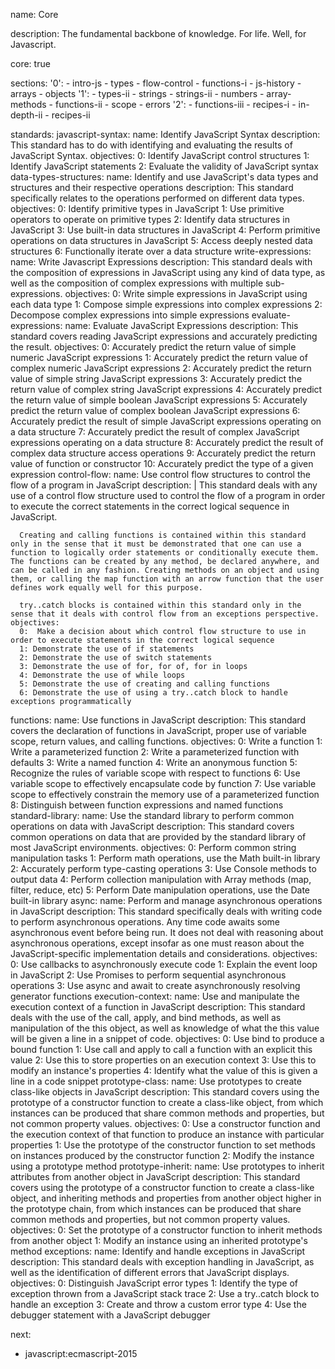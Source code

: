 name: Core

description: The fundamental backbone of knowledge. For life. Well, for Javascript.

core: true

sections:
  '0':
    - intro-js
    - types
    - flow-control
    - functions-i
    - js-history
    - arrays
    - objects
  '1':
    - types-ii
    - strings
    - strings-ii
    - numbers
    - array-methods
    - functions-ii
    - scope
    - errors
  '2':
    - functions-iii
    - recipes-i
    - in-depth-ii
    - recipes-ii

standards:
  javascript-syntax:
    name: Identify JavaScript Syntax
    description: This standard has to do with identifying and evaluating the results of JavaScript Syntax.
    objectives:
      0: Identify JavaScript control structures
      1: Identify JavaScript statements
      2: Evaluate the validity of JavaScript syntax
  data-types-structures:
    name: Identify and use JavaScript's data types and structures and their respective operations
    description: This standard specifically relates to the operations performed on different data types.
    objectives:
      0: Identify primitive types in JavaScript
      1: Use primitive operators to operate on primitive types
      2: Identify data structures in JavaScript
      3: Use built-in data structures in JavaScript
      4: Perform primitive operations on data structures in JavaScript
      5: Access deeply nested data structures
      6: Functionally iterate over a data structure
  write-expressions:
    name: Write Javascript Expressions
    description: This standard deals with the composition of expressions in JavaScript using any kind of data type, as well as the composition of complex expressions with multiple sub-expressions.
    objectives:
      0:  Write simple expressions in JavaScript using each data type
      1: Compose simple expressions into complex expressions
      2: Decompose complex expressions into simple expressions
  evaluate-expressions:
    name: Evaluate JavaScript Expressions
    description: This standard covers reading JavaScript expressions and accurately predicting the result.
    objectives:
      0: Accurately predict the return value of simple numeric JavaScript expressions
      1: Accurately predict the return value of complex numeric JavaScript expressions
      2: Accurately predict the return value of simple string JavaScript expressions
      3: Accurately predict the return value of complex string JavaScript expressions
      4: Accurately predict the return value of simple boolean JavaScript expressions
      5: Accurately predict the return value of complex boolean JavaScript expressions
      6: Accurately predict the result of simple JavaScript expressions operating on a data structure
      7: Accurately predict the result of complex JavaScript expressions operating on a data structure
      8: Accurately predict the result of complex data structure access operations
      9: Accurately predict the return value of function or constructor
      10: Accurately predict the type of a given expression
  control-flow:
    name: Use control flow structures to control the flow of a program in JavaScript
    description: |
      This standard deals with any use of a control flow structure used to control the flow of a program in order to execute the correct statements in the correct logical sequence in JavaScript.

      Creating and calling functions is contained within this standard only in the sense that it must be demonstrated that one can use a function to logically order statements or conditionally execute them. The functions can be created by any method, be declared anywhere, and can be called in any fashion. Creating methods on an object and using them, or calling the map function with an arrow function that the user defines work equally well for this purpose.

      try..catch blocks is contained within this standard only in the sense that it deals with control flow from an exceptions perspective.
    objectives:
      0:  Make a decision about which control flow structure to use in order to execute statements in the correct logical sequence
      1: Demonstrate the use of if statements
      2: Demonstrate the use of switch statements
      3: Demonstrate the use of for, for of, for in loops
      4: Demonstrate the use of while loops
      5: Demonstrate the use of creating and calling functions
      6: Demonstrate the use of using a try..catch block to handle exceptions programmatically
  functions:
    name: Use functions in JavaScript
    description: This standard covers the declaration of functions in JavaScript, proper use of variable scope, return values, and calling functions.
    objectives:
      0: Write a function
      1: Write a parameterized function
      2: Write a parameterized function with defaults
      3: Write a named function
      4: Write an anonymous function
      5: Recognize the rules of variable scope with respect to functions
      6: Use variable scope to effectively encapsulate code by function
      7: Use variable scope to effectively constrain the memory use of a parameterized function
      8: Distinguish between function expressions and named functions
  standard-library:
    name: Use the standard library to perform common operations on data with JavaScript
    description: This standard covers common operations on data that are provided by the standard library of most JavaScript environments.
    objectives:
      0: Perform common string manipulation tasks
      1: Perform math operations, use the Math built-in library
      2: Accurately perform type-casting operations
      3: Use Console methods to output data
      4: Perform collection manipulation with Array methods (map, filter, reduce, etc)
      5: Perform Date manipulation operations, use the Date built-in library
  async:
    name: Perform and manage asynchronous operations in JavaScript
    description: This standard specifically deals with writing code to perform asynchronous operations. Any time code awaits some asynchronous event before being run. It does not deal with reasoning about asynchronous operations, except insofar as one must reason about the JavaScript-specific implementation details and considerations.
    objectives:
      0: Use callbacks to asynchronously execute code
      1: Explain the event loop in JavaScript
      2: Use Promises to perform sequential asynchronous operations
      3: Use async and await to create asynchronously resolving generator functions
  execution-context:
    name: Use and manipulate the execution context of a function in JavaScript
    description: This standard deals with the use of the call, apply, and bind methods, as well as manipulation of the this object, as well as knowledge of what the this value will be given a line in a snippet of code.
    objectives:
      0: Use bind to produce a bound function
      1: Use call and apply to call a function with an explicit this value
      2: Use this to store properties on an execution context
      3: Use this to modify an instance's properties
      4: Identify what the value of this is given a line in a code snippet
  prototype-class:
    name: Use prototypes to create class-like objects in JavaScript
    description: This standard covers using the prototype of a constructor function to create a class-like object, from which instances can be produced that share common methods and properties, but not common property values.
    objectives:
      0: Use a constructor function and the execution context of that function to produce an instance with particular properties
      1: Use the prototype of the constructor function to set methods on instances produced by the constructor function
      2: Modify the instance using a prototype method
  prototype-inherit:
    name: Use prototypes to inherit attributes from another object in JavaScript
    description: This standard covers using the prototype of a constructor function to create a class-like object, and inheriting methods and properties from another object higher in the prototype chain, from which instances can be produced that share common methods and properties, but not common property values.
    objectives:
      0: Set the prototype of a constructor function to inherit methods from another object
      1: Modify an instance using an inherited prototype's method
  exceptions:
    name: Identify and handle exceptions in JavaScript
    description: This standard deals with exception handling in JavaScript, as well as the identification of different errors that JavaScript displays.
    objectives:
      0: Distinguish JavaScript error types
      1: Identify the type of exception thrown from a JavaScript stack trace
      2: Use a try..catch block to handle an exception
      3: Create and throw a custom error type
      4: Use the debugger statement with a JavaScript debugger

next:
  - javascript:ecmascript-2015
